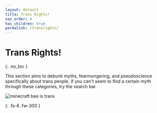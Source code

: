 ```yaml
---
layout: default
title: Trans Rights!
nav_order: 4
has_children: true
permalink: /transrights/
---
```

<script> jtd.setTheme('green'); </script>
# Trans Rights!
{: .no_toc }

This section aims to debunk myths, fearmongering, and pseudoscience specifically about trans people.
If you can't seem to find a certain myth through these categories, try the search bar.

![minecraft bee is trans](https://antireaction.github.io/queerrights-en/assets/images/transbee.png "Like bees, trans people are valuable members of our ecosystem that are feared needlessley. They usually aren't aggressive and only attack if you bother them first, but when they do, they are willing to fight to their death to protect themelves and those like them from your slander.")

{: .fs-6 .fw-300 }
